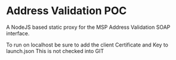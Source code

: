 # Address Validation POC

A NodeJS based static proxy for the MSP Address Validation SOAP interface.

To run on localhost be sure to add the client Certificate and Key to launch.json
This is not checked into GIT
